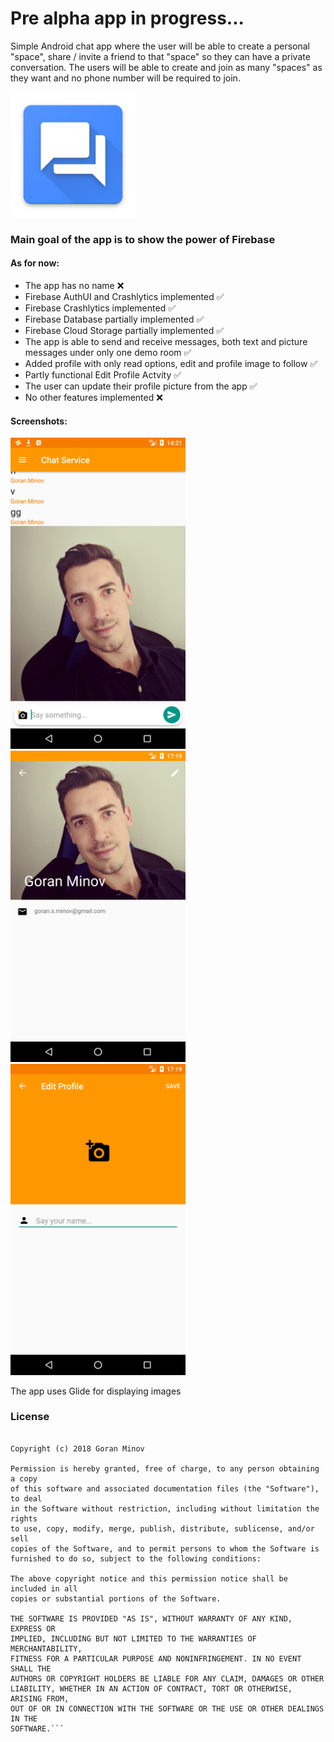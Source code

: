 # Pre alpha app in progress...

Simple Android chat app where the user will be able to create a personal "space", share / invite a friend to that "space"
so they can have a private conversation. The users will be able to create and join as many "spaces" as they want and no phone
number will be required to join.

<img src="screenshots/web_hi_res_512.png" width="200" height="200"/>

### Main goal of the app is to show the power of Firebase

#### As for now:
- The app has no name :x:
- Firebase AuthUI and Crashlytics implemented :white_check_mark:
- Firebase Crashlytics implemented :white_check_mark:
- Firebase Database partially implemented :white_check_mark:
- Firebase Cloud Storage partially implemented :white_check_mark:
- The app is able to send and receive messages, both text and picture messages under only one demo room :white_check_mark:
- Added profile with only read options, edit and profile image to follow :white_check_mark:
- Partly functional Edit Profile Actvity :white_check_mark:
- The user can update their profile picture from the app :white_check_mark:
- No other features implemented :x:

#### Screenshots:
<img src="screenshots/first_photo_messages.png" width="280"/> <img src="screenshots/profile_layout.png" width="280"/> <img src="screenshots/edit_profile_layout.png" width="280"/>

The app uses Glide for displaying images

### License
```MIT License

Copyright (c) 2018 Goran Minov

Permission is hereby granted, free of charge, to any person obtaining a copy
of this software and associated documentation files (the "Software"), to deal
in the Software without restriction, including without limitation the rights
to use, copy, modify, merge, publish, distribute, sublicense, and/or sell
copies of the Software, and to permit persons to whom the Software is
furnished to do so, subject to the following conditions:

The above copyright notice and this permission notice shall be included in all
copies or substantial portions of the Software.

THE SOFTWARE IS PROVIDED "AS IS", WITHOUT WARRANTY OF ANY KIND, EXPRESS OR
IMPLIED, INCLUDING BUT NOT LIMITED TO THE WARRANTIES OF MERCHANTABILITY,
FITNESS FOR A PARTICULAR PURPOSE AND NONINFRINGEMENT. IN NO EVENT SHALL THE
AUTHORS OR COPYRIGHT HOLDERS BE LIABLE FOR ANY CLAIM, DAMAGES OR OTHER
LIABILITY, WHETHER IN AN ACTION OF CONTRACT, TORT OR OTHERWISE, ARISING FROM,
OUT OF OR IN CONNECTION WITH THE SOFTWARE OR THE USE OR OTHER DEALINGS IN THE
SOFTWARE.```
